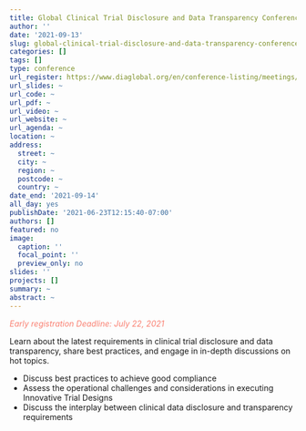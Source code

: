 ```yaml
---
title: Global Clinical Trial Disclosure and Data Transparency Conference
author: ''
date: '2021-09-13'
slug: global-clinical-trial-disclosure-and-data-transparency-conference
categories: []
tags: []
type: conference
url_register: https://www.diaglobal.org/en/conference-listing/meetings/2021/09/global-clinical-trial-disclosure-and-data-transparency-conference
url_slides: ~
url_code: ~
url_pdf: ~
url_video: ~
url_website: ~
url_agenda: ~
location: ~
address:
  street: ~
  city: ~
  region: ~
  postcode: ~
  country: ~
date_end: '2021-09-14'
all_day: yes
publishDate: '2021-06-23T12:15:40-07:00'
authors: []
featured: no
image:
  caption: ''
  focal_point: ''
  preview_only: no
slides: ''
projects: []
summary: ~
abstract: ~
---
```

<span style="color: salmon;">*Early registration Deadline: July 22, 2021*</span>

<!--more-->
Learn about the latest requirements in clinical trial disclosure and data transparency, share best practices, and engage in in-depth discussions on hot topics.

- Discuss best practices to achieve good compliance  
- Assess the operational challenges and considerations in executing Innovative Trial Designs  
- Discuss the interplay between clinical data disclosure and transparency requirements  